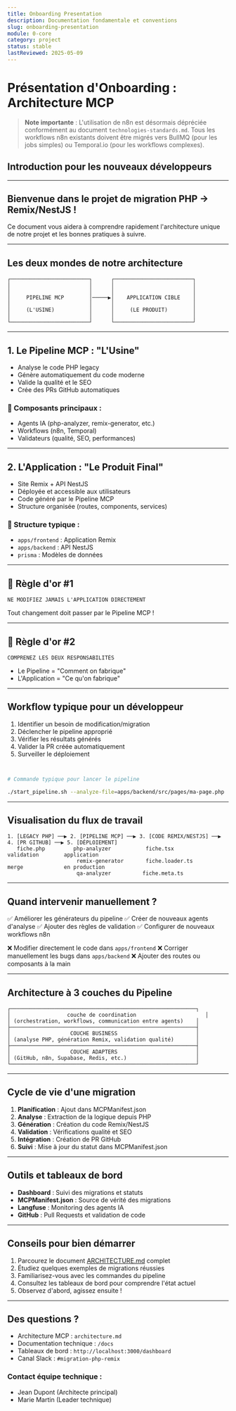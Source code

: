 ```yaml
---
title: Onboarding Presentation
description: Documentation fondamentale et conventions
slug: onboarding-presentation
module: 0-core
category: project
status: stable
lastReviewed: 2025-05-09
---
```


# Présentation d'Onboarding : Architecture MCP

> **Note importante** : L'utilisation de n8n est désormais dépréciée conformément au document `technologies-standards.md`. Tous les workflows n8n existants doivent être migrés vers BullMQ (pour les jobs simples) ou Temporal.io (pour les workflows complexes).



## Introduction pour les nouveaux développeurs


---

## Bienvenue dans le projet de migration PHP → Remix/NestJS !


Ce document vous aidera à comprendre rapidement l'architecture unique de notre projet et les bonnes pratiques à suivre.

---

## Les deux mondes de notre architecture


```
┌─────────────────────────┐      ┌─────────────────────────┐
│                         │      │                         │
│                         │      │                         │
│     PIPELINE MCP        │─────▶│    APPLICATION CIBLE    │
│                         │      │                         │
│     (L'USINE)           │      │     (LE PRODUIT)        │
│                         │      │                         │
└─────────────────────────┘      └─────────────────────────┘
```

---

## 1. Le Pipeline MCP : "L'Usine"


- Analyse le code PHP legacy
- Génère automatiquement du code moderne
- Valide la qualité et le SEO
- Crée des PRs GitHub automatiques

### 🔑 Composants principaux :

- Agents IA (php-analyzer, remix-generator, etc.)
- Workflows (n8n, Temporal)
- Validateurs (qualité, SEO, performances)

---

## 2. L'Application : "Le Produit Final"


- Site Remix + API NestJS
- Déployée et accessible aux utilisateurs
- Code généré par le Pipeline MCP
- Structure organisée (routes, components, services)

### 🔑 Structure typique :

- `apps/frontend` : Application Remix
- `apps/backend` : API NestJS
- `prisma` : Modèles de données

---

## 🚨 Règle d'or #1


```
NE MODIFIEZ JAMAIS L'APPLICATION DIRECTEMENT
```

Tout changement doit passer par le Pipeline MCP !

---

## 🚨 Règle d'or #2


```
COMPRENEZ LES DEUX RESPONSABILITÉS
```

- Le Pipeline = "Comment on fabrique"
- L'Application = "Ce qu'on fabrique"

---

## Workflow typique pour un développeur


1. Identifier un besoin de modification/migration
2. Déclencher le pipeline approprié
3. Vérifier les résultats générés
4. Valider la PR créée automatiquement
5. Surveiller le déploiement

```bash


# Commande typique pour lancer le pipeline

./start_pipeline.sh --analyze-file=apps/backend/src/pages/ma-page.php
```

---

## Visualisation du flux de travail


```
1. [LEGACY PHP] ──▶ 2. [PIPELINE MCP] ──▶ 3. [CODE REMIX/NESTJS] ──▶ 4. [PR GITHUB] ──▶ 5. [DÉPLOIEMENT]
   fiche.php         php-analyzer           fiche.tsx             validation        application
                      remix-generator       fiche.loader.ts       merge             en production
                      qa-analyzer          fiche.meta.ts
```

---

## Quand intervenir manuellement ?


✅ Améliorer les générateurs du pipeline
✅ Créer de nouveaux agents d'analyse
✅ Ajouter des règles de validation
✅ Configurer de nouveaux workflows n8n

❌ Modifier directement le code dans `apps/frontend`
❌ Corriger manuellement les bugs dans `apps/backend`
❌ Ajouter des routes ou composants à la main

---

## Architecture à 3 couches du Pipeline


```
┌───────────────────────────────────────────────────────────┐
│                  couche de coordination                      │
│ (orchestration, workflows, communication entre agents)    │
├───────────────────────────────────────────────────────────┤
│                   COUCHE BUSINESS                         │
│ (analyse PHP, génération Remix, validation qualité)       │
├───────────────────────────────────────────────────────────┤
│                   COUCHE ADAPTERS                         │
│ (GitHub, n8n, Supabase, Redis, etc.)                      │
└───────────────────────────────────────────────────────────┘
```

---

## Cycle de vie d'une migration


1. **Planification** : Ajout dans MCPManifest.json
2. **Analyse** : Extraction de la logique depuis PHP
3. **Génération** : Création du code Remix/NestJS
4. **Validation** : Vérifications qualité et SEO
5. **Intégration** : Création de PR GitHub
6. **Suivi** : Mise à jour du statut dans MCPManifest.json

---

## Outils et tableaux de bord


- **Dashboard** : Suivi des migrations et statuts
- **MCPManifest.json** : Source de vérité des migrations
- **Langfuse** : Monitoring des agents IA
- **GitHub** : Pull Requests et validation de code

---

## Conseils pour bien démarrer


1. Parcourez le document [ARCHITECTURE.md](ARCHITECTURE) complet
2. Étudiez quelques exemples de migrations réussies
3. Familiarisez-vous avec les commandes du pipeline
4. Consultez les tableaux de bord pour comprendre l'état actuel
5. Observez d'abord, agissez ensuite !

---

## Des questions ?


- Architecture MCP : `architecture.md`
- Documentation technique : `/docs`
- Tableaux de bord : `http://localhost:3000/dashboard`
- Canal Slack : `#migration-php-remix`

### Contact équipe technique :

- Jean Dupont (Architecte principal)
- Marie Martin (Leader technique)

